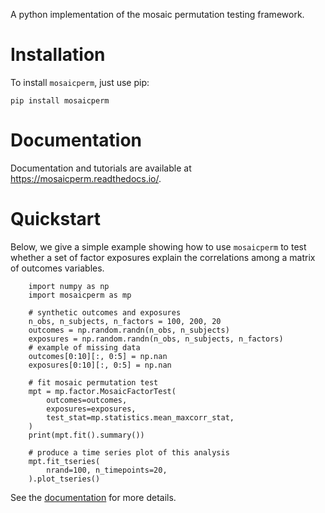 A python implementation of the mosaic permutation testing framework.

# Installation

To install ``mosaicperm``, just use pip:

``pip install mosaicperm``

# Documentation

Documentation and tutorials are available at https://mosaicperm.readthedocs.io/.

# Quickstart

Below, we give a simple example showing how to use ``mosaicperm`` to test whether a set of factor exposures explain the correlations among a matrix of outcomes variables.

```
	import numpy as np
	import mosaicperm as mp

	# synthetic outcomes and exposures
	n_obs, n_subjects, n_factors = 100, 200, 20
	outcomes = np.random.randn(n_obs, n_subjects)
	exposures = np.random.randn(n_obs, n_subjects, n_factors)
	# example of missing data
	outcomes[0:10][:, 0:5] = np.nan
	exposures[0:10][:, 0:5] = np.nan

	# fit mosaic permutation test
	mpt = mp.factor.MosaicFactorTest(
		outcomes=outcomes,
		exposures=exposures,
		test_stat=mp.statistics.mean_maxcorr_stat,
	)
	print(mpt.fit().summary())

	# produce a time series plot of this analysis
	mpt.fit_tseries(
		nrand=100, n_timepoints=20,
	).plot_tseries()
```

See the [documentation](https://mosaicperm.readthedocs.io/) for more details.
